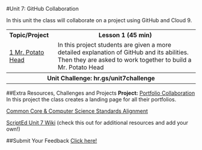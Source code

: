 #Unit 7: GitHub Collaboration 

In this unit the class will collaborate on a project using GitHub and Cloud 9.

<table>
<tr>
	<th align="left">Topic/Project</th>
	<th>Lesson 1 (45 min)</th>
</tr>
<tr>
	<td align="left"> <a href="topics/topic1">1 Mr. Potato Head</a> </td>
	<td>In this project students are given a more detailed explanation of GitHub and its abilities. Then they are asked to work together to build a Mr. Potato Head  </td>
</tr>

<tr>
	<th align="center" colspan="3">Unit Challenge: hr.gs/unit7challenge </th>
</tr>


</table>


##Extra Resources, Challenges and Projects
**Project:** [Portfolio Collaboration](https://github.com/Bijesse/scripted-student-portfolios) In this project the class creates a landing page for all their portfolios. 

[Common Core & Computer Science Standards Alignment](csStandards.md)

<a href="https://github.com/ScriptEdcurriculum/curriculum2016/wiki/foundationsCourse#unit-7-github-collaboration">ScriptEd Unit 7 Wiki</a> (check this out for additional resources and add your own!)

##Submit Your Feedback
<a href="https://docs.google.com/forms/d/e/1FAIpQLSfx0wkLyw_jSOhWR2yY8GTR8TV2NXYZc40us7aPHnl9bO6WAQ/viewform">Click here!</a>


